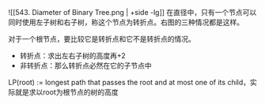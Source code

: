 ![[543. Diameter of Binary Tree.png | +side -lg]]
在直径中，只有一个节点可以同时使用左子树和右子树，称这个节点为转折点。右图的三种情况都是这样。

对于一个根节点，要比较它是转折点和它不是转折点的情况。
- 转折点：求出左右子树的高度再+2
- 非转折点：那么转折点必然在它的子节点中

LP(root) := longest path that passes the root and at most one of its child，实际就是求以root为根节点的树的高度